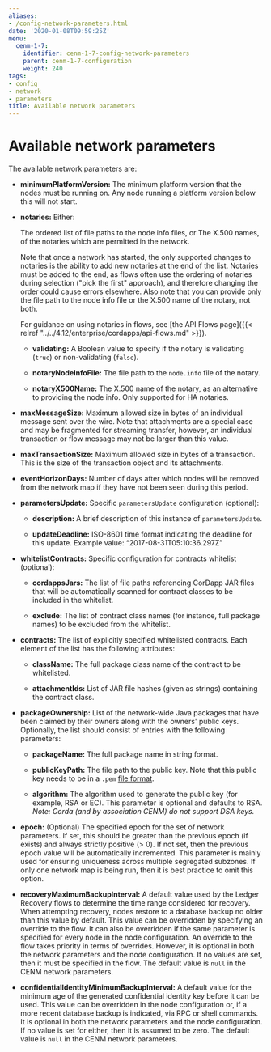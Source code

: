 ```yaml
---
aliases:
- /config-network-parameters.html
date: '2020-01-08T09:59:25Z'
menu:
  cenm-1-7:
    identifier: cenm-1-7-config-network-parameters
    parent: cenm-1-7-configuration
    weight: 240
tags:
- config
- network
- parameters
title: Available network parameters
---
```



# Available network parameters

The available network parameters are:

- **minimumPlatformVersion:**
The minimum platform version that the nodes must be running on. Any node running a platform version below this will
not start.

- **notaries:** Either:

  The ordered list of file paths to the node info files, or
  The X.500 names, of the notaries which are permitted in the network.

  Note that once a network has started, the only supported changes to notaries is the ability to add new notaries at the end of the list. Notaries must be added to the end, as flows often use the ordering of notaries during selection ("pick the first" approach),
  and therefore changing the order could cause errors elsewhere. Also note that you can provide only the file path to the node info file or the X.500 name of the notary, not both.

  For guidance on using notaries in flows, see [the API Flows page]({{< relref "../../4.12/enterprise/cordapps/api-flows.md" >}}).

  - **validating:**
    A Boolean value to specify if the notary is validating (`true`) or non-validating (`false`).

  - **notaryNodeInfoFile:**
    The file path to the `node.info` file of the notary.

  - **notaryX500Name:**
    The X.500 name of the notary, as an alternative to providing the node info. Only supported for HA notaries.

- **maxMessageSize:**
Maximum allowed size in bytes of an individual message sent over the wire. Note that attachments are
a special case and may be fragmented for streaming transfer, however, an individual transaction or flow message
may not be larger than this value.

- **maxTransactionSize:**
Maximum allowed size in bytes of a transaction. This is the size of the transaction object and its attachments.

- **eventHorizonDays:**
Number of days after which nodes will be removed from the network map if they have not been seen during this period.

- **parametersUpdate:**
Specific `parametersUpdate` configuration (optional):

  - **description:**
  A brief description of this instance of `parametersUpdate`.

  - **updateDeadline:**
  ISO-8601 time format indicating the deadline for this update. Example value: “2017-08-31T05:10:36.297Z”

- **whitelistContracts:**
Specific configuration for contracts whitelist (optional):

  - **cordappsJars:**
  The list of file paths referencing CorDapp JAR files that will be automatically scanned for contract classes to be included in the whitelist.

  - **exclude:**
  The list of contract class names (for instance, full package names) to be excluded from the whitelist.

- **contracts:**
  The list of explicitly specified whitelisted contracts. Each element of the list has the following attributes:

    - **className:**
    The full package class name of the contract to be whitelisted.

    - **attachmentIds:**
    List of JAR file hashes (given as strings) containing the contract class.

- **packageOwnership:**
List of the network-wide Java packages that have been claimed by their owners along with the owners' public keys. Optionally, the list should consist of entries with the following parameters:

  - **packageName:**
  The full package name in string format.

  - **publicKeyPath:**
  The file path to the public key. Note that this public key needs to be in a `.pem` [file format](https://en.wikipedia.org/wiki/Privacy-Enhanced_Mail).

  - **algorithm:**
  The algorithm used to generate the public key (for example, RSA or EC). This parameter is optional and defaults to RSA.
  *Note: Corda (and by association CENM) do not support DSA keys.*

- **epoch:**
(Optional) The specified epoch for the set of network parameters. If set, this should be greater than the
previous epoch (if exists) and always strictly positive (> 0). If not set, then the previous epoch value will be
automatically incremented. This parameter is mainly used for ensuring uniqueness across multiple segregated
subzones. If only one network map is being run, then it is best practice to omit this option.

- **recoveryMaximumBackupInterval:**
A default value used by the Ledger Recovery flows to determine the time range considered for recovery.
When attempting recovery, nodes restore to a database backup no older than this value by default.
This value can be overridden by specifying an override to the flow. It can also be overridden if the same
parameter is specified for every node in the node configuration. An override to the flow takes priority in terms of overrides.
However, it is optional in both the network parameters and the node configuration. If no values are set, then it must be
specified in the flow. The default value is `null` in the CENM network parameters.

- **confidentialIdentityMinimumBackupInterval:**
A default value for the minimum age of the generated confidential identity key before it can be used. This value can be overridden
in the node configuration or, if a more recent database backup is indicated, via RPC or shell commands. It is optional in both the network
parameters and the node configuration. If no value is set for either, then it is assumed to be zero. The default value is
`null` in the CENM network parameters.
